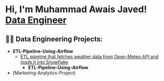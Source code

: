 
<h1>Hi, I'm Muhammad Awais Javed! <br/><a href="https://github.com/joshmadakor1">Data Engineer</a> <a href="https://www.linkedin.com/in/awaisjvd/"></a></h1>
<h2>👨‍💻 Data Engineering Projects:</h2>

- <b>ETL-Pipeline-Using-Airflow</b>
  - [ETL pipeline that fetches weather data from Open-Meteo API and loads it into Snowflake](https://github.com/awsjvd/Weather-ETL-pipeline)
    - <b>ETL-Pipeline-Using-Airflow</b>
- [Marketing-Analytics-Project)
  
  
